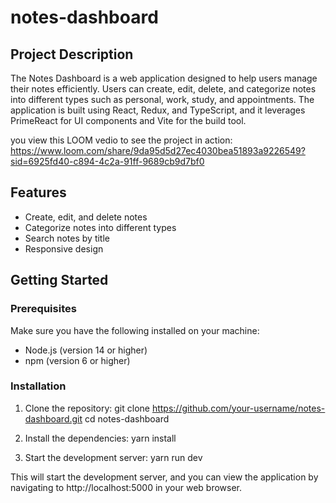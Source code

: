 # notes-dashboard

## Project Description

The Notes Dashboard is a web application designed to help users manage their notes efficiently. Users can create, edit, delete, and categorize notes into different types such as personal, work, study, and appointments. The application is built using React, Redux, and TypeScript, and it leverages PrimeReact for UI components and Vite for the build tool.

you view this LOOM vedio to see the project in action: 
https://www.loom.com/share/9da95d5d27ec4030bea51893a9226549?sid=6925fd40-c894-4c2a-91ff-9689cb9d7bf0
## Features

- Create, edit, and delete notes
- Categorize notes into different types
- Search notes by title
- Responsive design

## Getting Started

### Prerequisites

Make sure you have the following installed on your machine:

- Node.js (version 14 or higher)
- npm (version 6 or higher)

### Installation

1. Clone the repository:
   git clone https://github.com/your-username/notes-dashboard.git
   cd notes-dashboard

2. Install the dependencies:
  yarn install

3. Start the development server:
  yarn run dev

This will start the development server, and you can view the application by navigating to http://localhost:5000 in your web browser.


